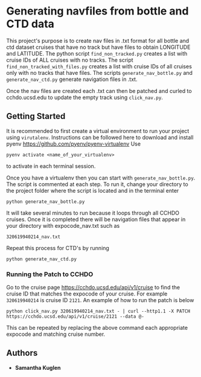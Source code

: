 # Generating navfiles from bottle and CTD data

This project's purpose is to create nav files in .txt format for all bottle and ctd
dataset cruises that have no track but have files to obtain LONGITUDE and LATITUDE.
The python script `find_non_tracked.py` creates a list with cruise IDs of ALL cruises with
no tracks. The script `find_non_tracked_with_files.py` creates a list with cruise IDs of
all cruises only with no tracks that have files. The scripts `generate_nav_bottle.py` and
`generate_nav_ctd.py` generate navigation files in .txt.

Once the nav files are created each .txt can then be patched and curled to cchdo.ucsd.edu to update the empty track using `click_nav.py`.

## Getting Started

It is recommended to first create a virtual environment to run your project using `virutalenv`.
Instructions can be followed here to download and install pyenv https://github.com/pyenv/pyenv-virtualenv
Use
```
pyenv activate <name_of_your_virtualenv>
```
to activate in each terminal session.

Once you have a virtualenv then you can start with `generate_nav_bottle.py`. The script is commented at each step. To run it, change your directory to the project folder where the script is located and in the terminal enter
```
python generate_nav_bottle.py
```
 It will take several minutes to run because it loops
through all CCHDO cruises. Once it is completed there will be navigation files that appear in your directory with expocode_nav.txt such as
```
320619940214_nav.txt
```

Repeat this process for CTD's by running
```
python generate_nav_ctd.py
```

### Running the Patch to CCHDO

Go to the cruise page https://cchdo.ucsd.edu/api/v1/cruise to find the cruise
ID that matches the expocode of your cruise. For example `320619940214` is cruise ID `2121`. An example of how to run the patch is below

```
python click_nav.py 320619940214_nav.txt - | curl --http1.1 -X PATCH https://cchdo.ucsd.edu/api/v1/cruise/2121 --data @-
```
This can be repeated by replacing the above command each appropriate expocode and matching cruise number.


## Authors

* **Samantha Kuglen** 

